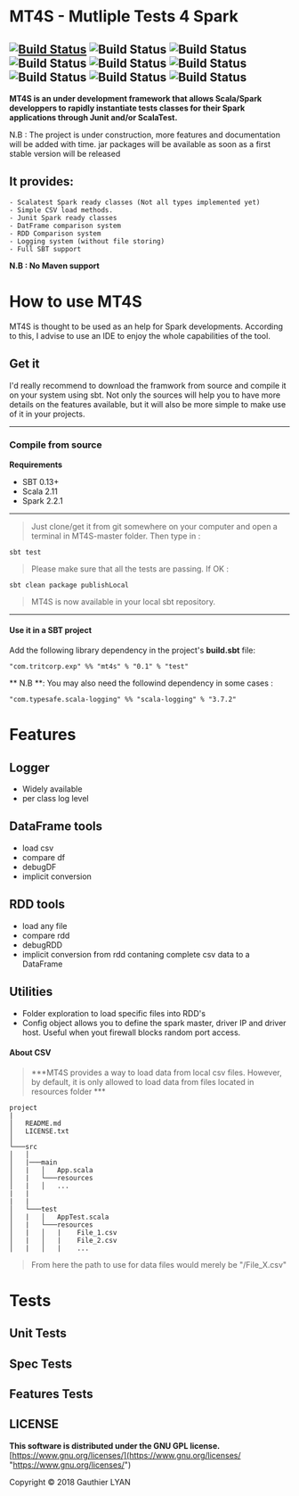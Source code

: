# MT4S - Mutliple Tests 4 Spark #
[![Build Status](https://travis-ci.org/Tritbool/MT4S.svg?branch=master)](https://travis-ci.org/Tritbool/MT4S)
![Build Status](https://sonarcloud.io/api/project_badges/measure?project=MT4S&metric=alert_status)
![Build Status](https://sonarcloud.io/api/project_badges/measure?project=MT4S&metric=bugs)
![Build Status](https://sonarcloud.io/api/project_badges/measure?project=MT4S&metric=code_smells)
![Build Status](https://sonarcloud.io/api/project_badges/measure?project=MT4S&metric=sqale_rating)
![Build Status](https://sonarcloud.io/api/project_badges/measure?project=MT4S&metric=reliability_rating)
![Build Status](https://sonarcloud.io/api/project_badges/measure?project=MT4S&metric=security_rating)
![Build Status](https://sonarcloud.io/api/project_badges/measure?project=MT4S&metric=sqale_index)
![Build Status](https://sonarcloud.io/api/project_badges/measure?project=MT4S&metric=vulnerabilities)
----------

**MT4S is an under development framework that allows Scala/Spark developpers to rapidly instantiate tests classes for their Spark applications through Junit and/or ScalaTest.**

N.B : The project is under construction, more features and documentation will be added with time. jar packages will be available as soon as a first stable version will be released

## It provides: ##

	- Scalatest Spark ready classes (Not all types implemented yet)
	- Simple CSV load methods.
	- Junit Spark ready classes
	- DatFrame comparison system
	- RDD Comparison system
	- Logging system (without file storing)
	- Full SBT support 
	
**N.B : No Maven support**


# How to use MT4S
MT4S is thought to be used as an help for Spark developments. According to this, I advise to use an IDE to enjoy the whole capabilities of the tool.

## Get it
 
 I'd really recommend to download the framwork from source  and compile it on your system using sbt. Not only the sources will help you to have more details on the features available, but it will also be more simple to make use of it in your projects.
 
***
### Compile from source 

**Requirements**

- SBT 0.13+
- Scala 2.11
- Spark 2.2.1

***

>Just clone/get it from git somewhere on your computer and open a terminal in MT4S-master folder.
Then type in :

```
sbt test
```

 >Please make sure that all the tests are passing.
If OK :

```
sbt clean package publishLocal
```
>MT4S is now available in your local sbt repository.

***
#### Use it in a SBT project
Add the following library dependency in the project's **build.sbt** file:
```
"com.tritcorp.exp" %% "mt4s" % "0.1" % "test"
```
** N.B **: You may also need the followind dependency in some cases :

```
"com.typesafe.scala-logging" %% "scala-logging" % "3.7.2"
```

# Features

## Logger

- Widely available
- per class log level

## DataFrame tools

- load csv 
- compare df
- debugDF
- implicit conversion

## RDD tools

- load any file
- compare rdd
- debugRDD
- implicit conversion from rdd contaning complete csv data to a DataFrame

## Utilities

- Folder exploration to load specific files into RDD's
- Config object allows you to define the spark master, driver IP and driver host. Useful when yout firewall blocks random port access.


#### About CSV

> ***MT4S provides a way to load data from local csv files. However, by default,  it is only allowed to load data from files located in resources folder ***

```
project
|
│   README.md
│   LICENSE.txt    
│
└───src
│   │
│   |───main
│   |   │   App.scala
│   |   └───resources
│   |   │   ...
|   |
|   |
│   └───test
│   |   │   AppTest.scala
│   |   └───resources
│   |   │   |    File_1.csv
│   |   │   |    File_2.csv
│   |   │   |    ...

```
> From here the path to use for data files would merely be "/File_X.csv"

# Tests

## Unit Tests

## Spec Tests

## Features Tests

## LICENSE ##
**This software is distributed under the GNU GPL license.**
[https://www.gnu.org/licenses/](https://www.gnu.org/licenses/ "https://www.gnu.org/licenses/")

Copyright © 2018 Gauthier LYAN
